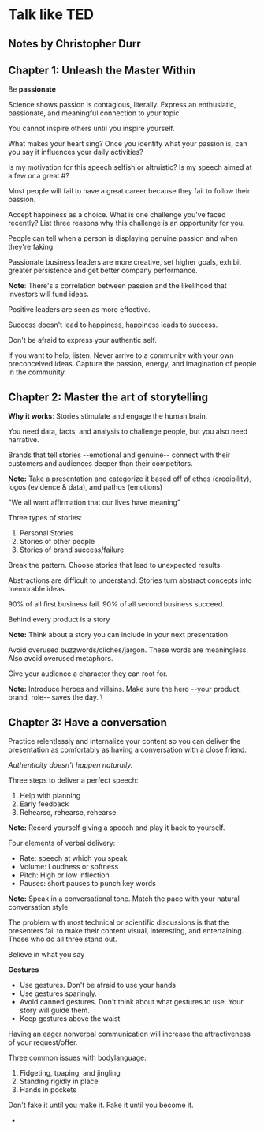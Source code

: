 # Talk like TED
## Notes by Christopher Durr

## Chapter 1: Unleash the Master Within

Be **passionate**

Science shows passion is contagious, literally. Express an enthusiatic, passionate, and meaningful connection to your topic. 

You cannot inspire others until you inspire yourself. 

What makes your heart sing? Once you identify what your passion is, can you say it influences your daily activities?

Is my motivation for this speech selfish or altruistic? Is my speech aimed at a few or a great #?

Most people will fail to have a great career because they fail to follow their passion. 

Accept happiness as a choice. What is one challenge you've faced recently? List three reasons why this challenge is an opportunity for you. 

People can tell when a person is displaying genuine passion and when they're faking. 

Passionate business leaders are more creative, set higher goals, exhibit greater persistence and get better company performance. 

**Note**: There's a correlation between passion and the likelihood that investors will fund ideas. 

Positive leaders are seen as more effective. 

Success doesn't lead to happiness, happiness leads to success. 

Don't be afraid to express your authentic self. 

If you want to help, listen. Never arrive to a community with your own preconceived ideas. Capture the passion, energy, and imagination of people in the community. 

## Chapter 2: Master the art of storytelling

__Why it works__: Stories stimulate and engage the human brain. 

You need data, facts, and analysis to challenge people, but you also need narrative. 

Brands that tell stories --emotional and genuine-- connect with their customers and audiences deeper than their competitors. 

**Note:** Take a presentation and categorize it based off of ethos (credibility), logos (evidence & data), and pathos (emotions)

"We all want affirmation that our lives have meaning"

Three types of stories:

1. Personal Stories
2. Stories of other people
3. Stories of brand success/failure

Break the pattern. Choose stories that lead to unexpected results. 

Abstractions are difficult to understand. Stories turn abstract concepts into memorable ideas. 

90% of all first business fail. 90% of all second business succeed. 

Behind every product is a story

**Note:** Think about a story you can include in your next presentation

Avoid overused buzzwords/cliches/jargon. These words are meaningless. Also avoid overused metaphors. 

Give your audience a character they can root for. 

**Note:** Introduce heroes and villains. Make sure the hero --your product, brand, role-- saves the day. \\

## Chapter 3: Have a conversation

Practice relentlessly and internalize your content so you can deliver the presentation as comfortably as having a conversation with a close friend. 

*Authenticity doesn't happen naturally.*

Three steps to deliver a perfect speech:

1. Help with planning
2. Early feedback
3. Rehearse, rehearse, rehearse

**Note:** Record yourself giving a speech and play it back to yourself. 

Four elements of verbal delivery:

* Rate: speech at which you speak
* Volume: Loudness or softness
* Pitch: High or low inflection
* Pauses: short pauses to punch key words

**Note:** Speak in a conversational tone. Match the pace with your natural conversation style

The problem with most technical or scientific discussions is that the presenters fail to make their content visual, interesting, and entertaining. Those who do all three stand out. 

Believe in what you say

**Gestures**

* Use gestures. Don't be afraid to use your hands
* Use gestures sparingly. 
* Avoid canned gestures. Don't think about what gestures to use. Your story will guide them. 
* Keep gestures above the waist

Having an eager nonverbal communication  will increase the attractiveness of your request/offer. 

Three common issues with bodylanguage:

1. Fidgeting, tpaping, and jingling
2. Standing rigidly in place
3. Hands in pockets

Don't fake it until you make it. Fake it until you become it. 



* 
